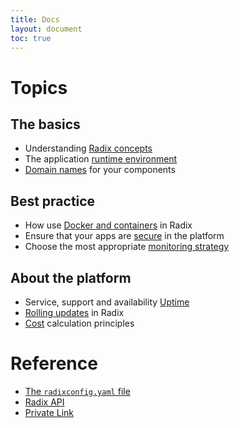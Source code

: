 ```yaml
---
title: Docs
layout: document
toc: true
---
```


# Topics

## The basics

- Understanding [Radix concepts](topic-concepts/)
- The application [runtime environment](topic-runtime-env)
- [Domain names](topic-domain-names) for your components

## Best practice

- How use [Docker and containers](topic-docker/) in Radix
- Ensure that your apps are [secure](topic-security/) in the platform
- Choose the most appropriate [monitoring strategy](topic-monitoring/)

## About the platform

- Service, support and availability [Uptime](topic-uptime/)
- [Rolling updates](topic-rollingupdate/) in Radix
- [Cost](topic-cost/) calculation principles

# Reference

- [The `radixconfig.yaml` file](reference-radix-config/)
- [Radix API](reference-radix-api/)
- [Private Link](reference-private-link/)


